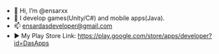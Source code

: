 - 👋 Hi, I’m @ensarxx
- 👀 I develop games(Unity/C#) and mobile apps(Java).
- 📫 ensardasdeveloper@gmail.com
- ▶ My Play Store Link: https://play.google.com/store/apps/developer?id=DasApps
<!---
ensarxx/ensarxx is a ✨ special ✨ repository because its `README.md` (this file) appears on your GitHub profile.
You can click the Preview link to take a look at your changes.
--->

